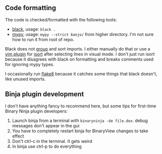## Code formatting

The code is checked/formatted with the following tools:

- [black](https://github.com/psf/black), usage: `black .`
- [mypy](http://mypy-lang.org/), usage: `mypy --strict banjo/` from higher directory. I'm not sure how to run it from root of repo.

Black does not [group](https://www.python.org/dev/peps/pep-0008/#imports) and sort imports. I either manually do that or use a [vim plugin](https://github.com/fisadev/vim-isort) for [isort](https://github.com/timothycrosley/isort) after selecting lines in visual mode. I don't just run isort because it disagrees with black on formatting and breaks comments used for ignoring mypy types.

I occasionally run [flake8](https://flake8.pycqa.org/en/latest/) because it catches some things that black doesn't, like unused imports.

## Binja plugin development

I don't have anything fancy to recommend here, but some tips for first-time Binary Ninja plugin developers:

1. Launch binja from a terminal with `binaryninja -de file.dex`. debug messages don't appear in the gui
2. You have to completely restart binja for BinaryView changes to take effect
3. Don't ctrl-c in the terminal. It gets weird
4. In binja use ctrl-p to do everything
